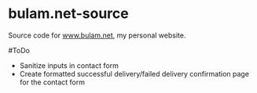 # bulam.net-source
Source code for www.bulam.net, my personal website.

#ToDo
- Sanitize inputs in contact form
- Create formatted successful delivery/failed delivery confirmation page for the contact form

